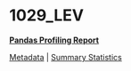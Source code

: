 # 1029_LEV

[**Pandas Profiling Report**](https://epistasislab.github.io/penn-ml-benchmarks/profile/1029_LEV.html)

[Metadata](metadata.yaml) | [Summary Statistics](summary_stats.tsv)

